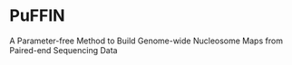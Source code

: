 # PuFFIN
A Parameter-free Method to Build Genome-wide Nucleosome Maps from Paired-end Sequencing Data
